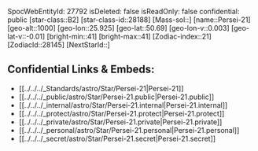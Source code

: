 ﻿---
location:
- 50.69
- -25.925
- 1000
tags:
- astro/Star
type: Star
---

SpocWebEntityId: 27792
isDeleted: false
isReadOnly: false
confidential: public
[star-class::B2]
[star-class-id::28188]
[Mass-sol::]
[name::Persei-21]
[geo-alt::1000]
[geo-lon::25.925]
[geo-lat::50.69]
[geo-lon-v::0.003]
[geo-lat-v::-0.01]
[bright-min::41]
[bright-max::41]
[Zodiac-index::21]
[ZodiacId::28145]
[NextStarId::]



## Confidential Links & Embeds: 
- [[../../../_Standards/astro/Star/Persei-21|Persei-21]] 
- [[../../../_public/astro/Star/Persei-21.public|Persei-21.public]] 
- [[../../../_internal/astro/Star/Persei-21.internal|Persei-21.internal]] 
- [[../../../_protect/astro/Star/Persei-21.protect|Persei-21.protect]] 
- [[../../../_private/astro/Star/Persei-21.private|Persei-21.private]] 
- [[../../../_personal/astro/Star/Persei-21.personal|Persei-21.personal]] 
- [[../../../_secret/astro/Star/Persei-21.secret|Persei-21.secret]] 
